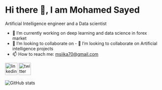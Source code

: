 # Hi there 👋, I am Mohamed Sayed
Artificial Intelligence engineer and a Data scientist

- 🔭 I’m currently working on deep learning and data science in forex market 
- 👯 I’m looking to collaborate on - 👯 I’m looking to collaborate on Artificial intelligence projects 
- 📫 How to reach me: msiika70@gmail.com 


[<img src='https://cdn.jsdelivr.net/npm/simple-icons@3.0.1/icons/linkedin.svg' alt='linkedin' height='40'>](https://www.linkedin.com/in/https://www.linkedin.com/in/msiika70//)  [<img src='https://cdn.jsdelivr.net/npm/simple-icons@3.0.1/icons/twitter.svg' alt='twitter' height='40'>](https://twitter.com/https://twitter.com/mohamed_siika)  

![GitHub stats](https://github-readme-stats.vercel.app/api?username=mohamedsiika&show_icons=true&count_private=true)  


